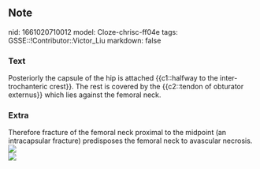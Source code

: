 ## Note
nid: 1661020710012
model: Cloze-chrisc-ff04e
tags: GSSE::!Contributor::Victor_Liu
markdown: false

### Text
Posteriorly the capsule of the hip is attached {{c1::halfway to the inter-trochanteric crest}}. The rest is covered by the {{c2::tendon of obturator externus}} which lies against the femoral neck.

### Extra
<div>
  Therefore fracture of the femoral neck proximal to the midpoint
  (an intracapsular fracture) predisposes the femoral neck to
  avascular necrosis.
</div>
<div><img src=
"paste-dcfbc4fd7a431f5340a2749aae9f346353410408.jpg"></div>
<div><img src=
"paste-0691b380a4a4dd6818ebc090ae67a4fa8991161c.jpg"></div>
